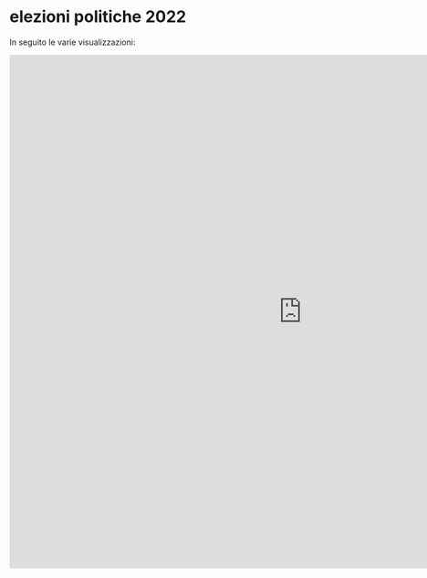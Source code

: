 # elezioni politiche 2022

In seguito le varie visualizzazioni:

<iframe id="map_1" width="1024px" height="900px"  frameborder="0" scrolling="no" marginheight="0" marginwidth="0" src="https://gjrichter.github.io/pages/Elezioni_Politiche_2022_affluenza/index_Elezioni_2022_CAMERA_diff_affluenza_2018_2022_choro_pointer.html"></iframe>
